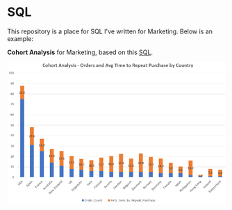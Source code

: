 # SQL

This repository is a place for SQL I've written for Marketing.
Below is an example:

**Cohort Analysis** for Marketing, based on this [SQL](https://github.com/chrispiquette/SQL/blob/master/Cohort_Analysis_based_on_Sample_Data.sql).

![GitHub Logo](https://github.com/chrispiquette/SQL/blob/master/cohort_analysis_based_on_sampe_data_image.PNG)


